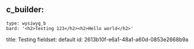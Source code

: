 c_builder:
  - 
    type: wysiwyg_b
    bard: '<h2>Testing 123</h2><h2>Hello world</h2>'
title: Testing
fieldset: default
id: 2613b10f-e6a1-48a1-a60d-0853e2668b9a
